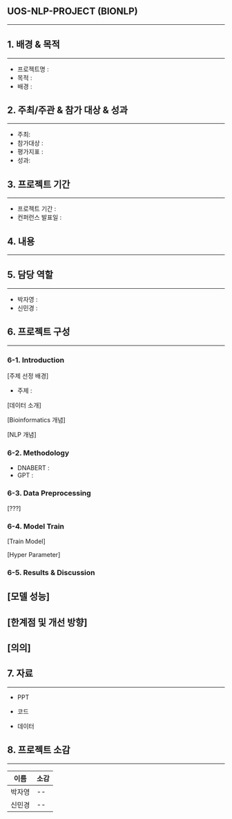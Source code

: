## UOS-NLP-PROJECT (BIONLP)

---

## 1. 배경 & 목적


---

- 프로젝트명 : 
- 목적 : 
- 배경 : 

## 2. 주최/주관 & 참가 대상 & 성과

---

- 주최: 
- 참가대상 : 
- 평가지표 : 
- 성과: 

## 3. 프로젝트 기간

---

- 프로젝트 기간 :
- 컨퍼런스 발표일 :

## 4. 내용

---




## 5. 담당 역할

---

- 박자영 : 
- 신민경 :  


## 6. 프로젝트 구성

---

### 6-1. Introduction
[주제 선정 배경]
- 주제 :
  

[데이터 소개]


[Bioinformatics 개념]


[NLP 개념]


 
### 6-2. Methodology
- DNABERT :
- GPT :  


### 6-3. Data Preprocessing
[???]


### 6-4. Model Train
[Train Model] 

[Hyper Parameter] 


### 6-5. Results & Discussion
[모델 성능]
- 

[한계점 및 개선 방향]
- 

[의의]
- 


## 7. 자료
---

- PPT

- 코드

- 데이터



## 8. 프로젝트 소감

---


| 이름 | 소감 |
| --- | --- | 
| 박자영 | -- |
| 신민경 | -- |
